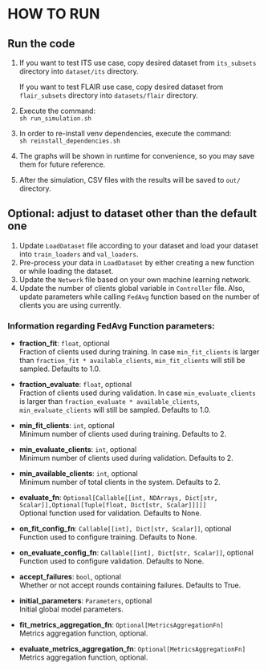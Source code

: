 # HOW TO RUN


## Run the code
1. If you want to test ITS use case, copy desired dataset from `its_subsets` directory into `dataset/its` directory.

   If you want to test FLAIR use case, copy desired dataset from `flair_subsets` directory into `datasets/flair` directory.
2. Execute the command:  
```sh run_simulation.sh```
3. In order to re-install venv dependencies, execute the command:  
```sh reinstall_dependencies.sh```
4. The graphs will be shown in runtime for convenience, so you may save them for future reference. 
5. After the simulation, CSV files with the results will be saved to `out/` directory. 
 

## Optional: adjust to dataset other than the default one
    
1. Update `LoadDataset` file according to your dataset and load your dataset into `train_loaders` and `val_loaders`.
2. Pre-process your data in `LoadDataset` by either creating a new function or while loading the dataset.
3. Update the `Network` file based on your own machine learning network.
4. Update the number of clients global variable in `Controller` file. Also, update parameters while calling `FedAvg` function based on the number of clients you are using currently.


### Information regarding FedAvg Function parameters:

- **fraction_fit**: `float`, optional  
  Fraction of clients used during training. In case `min_fit_clients` is larger than `fraction_fit * available_clients`, `min_fit_clients` will still be sampled. Defaults to 1.0.
  
- **fraction_evaluate**: `float`, optional  
  Fraction of clients used during validation. In case `min_evaluate_clients` is larger than `fraction_evaluate * available_clients`, `min_evaluate_clients` will still be sampled. Defaults to 1.0.
  
- **min_fit_clients**: `int`, optional  
  Minimum number of clients used during training. Defaults to 2.
  
- **min_evaluate_clients**: `int`, optional  
  Minimum number of clients used during validation. Defaults to 2.
  
- **min_available_clients**: `int`, optional  
  Minimum number of total clients in the system. Defaults to 2.
  
- **evaluate_fn**: `Optional[Callable[[int, NDArrays, Dict[str, Scalar]],Optional[Tuple[float, Dict[str, Scalar]]]]]`  
  Optional function used for validation. Defaults to None.
  
- **on_fit_config_fn**: `Callable[[int], Dict[str, Scalar]]`, optional  
  Function used to configure training. Defaults to None.
  
- **on_evaluate_config_fn**: `Callable[[int], Dict[str, Scalar]]`, optional  
  Function used to configure validation. Defaults to None.
  
- **accept_failures**: `bool`, optional  
  Whether or not accept rounds containing failures. Defaults to True.
  
- **initial_parameters**: `Parameters`, optional  
  Initial global model parameters.
  
- **fit_metrics_aggregation_fn**: `Optional[MetricsAggregationFn]`  
  Metrics aggregation function, optional.
  
- **evaluate_metrics_aggregation_fn**: `Optional[MetricsAggregationFn]`  
  Metrics aggregation function, optional.
